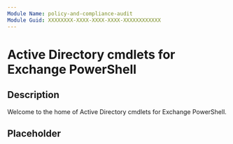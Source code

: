```yaml
---
Module Name: policy-and-compliance-audit
Module Guid: XXXXXXXX-XXXX-XXXX-XXXX-XXXXXXXXXXXX
---
```


# Active Directory cmdlets for Exchange PowerShell

## Description

Welcome to the home of Active Directory cmdlets for Exchange PowerShell.

## Placeholder